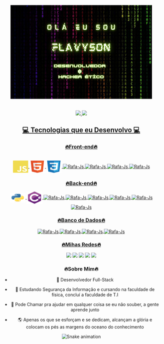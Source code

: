 <body style="text-align:center;">
  
 <div align="center">
  <img height="300em" width="90%" src="https://github.com/flavyss/flavyss/blob/c9270ae9079f3ae65571ba68795fe8a7e3c9c32b/me2.png"/>
</div>  <br/><br/>
  
<div align="center">
  <a href="https://github.com/flavyss">
  <img height="180em" src="https://github-readme-stats.vercel.app/api?username=flavyss&show_icons=true&theme=dark&include_all_commits=true&count_private=true"/>
  <img height="180em" src="https://github-readme-stats.vercel.app/api/top-langs/?username=flavyss&layout=compact&langs_count=7&theme=dark"/>
</div>
  
 <h2>💻 Tecnologias que eu Desenvolvo 💻</h2>
  
  <h3>🔥Front-end🔥</h3>
 <div style="display: inline_block"><br>
  <img align="center" alt="Rafa-Js" height="40" width="50" src="https://raw.githubusercontent.com/devicons/devicon/master/icons/javascript/javascript-plain.svg">   
  <img align="center" alt="Rafa-HTML" height="40" width="50" src="https://raw.githubusercontent.com/devicons/devicon/master/icons/html5/html5-original.svg">
  <img align="center" alt="Rafa-CSS" height="40" width="50" src="https://raw.githubusercontent.com/devicons/devicon/master/icons/css3/css3-original.svg">
   
<img align="center" alt="Rafa-Js" height="40" width="50" src="https://cdn.jsdelivr.net/gh/devicons/devicon/icons/flutter/flutter-original.svg" />
<img align="center" alt="Rafa-Js" height="40" width="50" src="https://cdn.jsdelivr.net/gh/devicons/devicon/icons/jquery/jquery-plain-wordmark.svg" />
<img align="center" alt="Rafa-Js" height="40" width="50" src="https://cdn.jsdelivr.net/gh/devicons/devicon/icons/react/react-original.svg" />
<img align="center" alt="Rafa-Js" height="40" width="50" src="https://cdn.jsdelivr.net/gh/devicons/devicon/icons/electron/electron-original.svg" />
   
   <h3>🔥Back-end🔥</h3>
   
  <img align="center" alt="Rafa-Python" height="30" width="50" src="https://raw.githubusercontent.com/devicons/devicon/master/icons/python/python-original.svg">
  <img align="center" alt="Rafa-Csharp" height="40" width="50" src="https://raw.githubusercontent.com/devicons/devicon/master/icons/csharp/csharp-original.svg">
 <img align="center" alt="Rafa-Js" height="40" width="50" src="https://cdn.jsdelivr.net/gh/devicons/devicon/icons/c/c-original.svg" /> 
  <img align="center" alt="Rafa-Js" height="40" width="50" src="https://cdn.jsdelivr.net/gh/devicons/devicon/icons/django/django-plain.svg" />
  <img align="center" alt="Rafa-Js" height="40" width="50" src="https://cdn.jsdelivr.net/gh/devicons/devicon/icons/java/java-original.svg" />
  <img align="center" alt="Rafa-Js" height="40" width="50" src="https://cdn.jsdelivr.net/gh/devicons/devicon/icons/nodejs/nodejs-original-wordmark.svg" />
  <img align="center" alt="Rafa-Js" height="40" width="50" src="https://cdn.jsdelivr.net/gh/devicons/devicon/icons/php/php-original.svg" />
   
<img align="center" alt="Rafa-Js" height="40" width="50" src="https://cdn.jsdelivr.net/gh/devicons/devicon/icons/mongodb/mongodb-original-wordmark.svg" />
   
   <h3>🔥Banco de Dados🔥</h3>
   
  <img align="center" alt="Rafa-Js" height="40" width="50"  src="https://cdn.jsdelivr.net/gh/devicons/devicon/icons/sqlite/sqlite-original-wordmark.svg" />
  <img align="center" alt="Rafa-Js" height="40" width="50"  src="https://cdn.jsdelivr.net/gh/devicons/devicon/icons/firebase/firebase-plain-wordmark.svg" />
  <img align="center" alt="Rafa-Js" height="40" width="50" src="https://cdn.jsdelivr.net/gh/devicons/devicon/icons/mysql/mysql-original-wordmark.svg" />
  <img align="center" alt="Rafa-Js" height="40" width="50" src="https://cdn.jsdelivr.net/gh/devicons/devicon/icons/android/android-original-wordmark.svg" />
</div>

 <h3>🔥Mihas Redes🔥</h3>
  
<div> 
  <a href="https://www.youtube.com/channel/UCX_oIUoBfVJyPhkWerIQVXw" target="_blank"><img src="https://img.shields.io/badge/YouTube-FF0000?style=for-the-badge&logo=youtube&logoColor=white" target="_blank"></a>
  <a href="https://www.instagram.com/kriptonflavy/" target="_blank"><img src="https://img.shields.io/badge/-Instagram-%23E4405F?style=for-the-badge&logo=instagram&logoColor=white" target="_blank"></a>
 <a href="https://discord.gg/2w5EWnks2R" target="_blank"><img src="https://img.shields.io/badge/Discord-7289DA?style=for-the-badge&logo=discord&logoColor=white" target="_blank"></a> 
  <a href = "mailto:darkLigth3.14Sh@protonmail.com"><img src="https://img.shields.io/badge/ProtonMail-8B89CC?style=for-the-badge&logo=protonmail&logoColor=white" target="_blank"></a>
  <a href="https://www.linkedin.com/in/flavyson-felipe-447581237/" target="_blank"><img src="https://img.shields.io/badge/-LinkedIn-%230077B5?style=for-the-badge&logo=linkedin&logoColor=white" target="_blank"></a> 
  
</div>


 <h3>🔥Sobre Mim🔥</h3>
  
- 🔭 Desenvolvedor Full-Stack

- 🌱 Estudando Segurança da Informação e cursando na faculdade de física, concluí a faculdade de T.I

- 💬 Pode Chamar pra ajudar em qualquer coisa se eu não souber, a gente aprende junto

- 🌎 Apenas os que se esforçam e se dedicam, alcançam a glória e colocam os pés as margens do oceano do conhecimento
  
![Snake animation](https://github.com/flavyss/flavyss/blob/output/github-contribution-grid-snake.svg)
</body>
